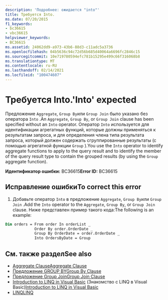 ```yaml
---
description: 'Подробнее: ожидается "into"'
title: Требуется Into.
ms.date: 07/20/2015
f1_keywords:
- bc36615
- vbc36615
helpviewer_keywords:
- BC36615
ms.assetid: 24062dd9-a973-43b6-88d3-c11adc5a3736
ms.openlocfilehash: 04b5636c94c72d56b685d40064a6696fc2846c15
ms.sourcegitcommit: 10e719780594efc781b15295e499c66f316068b8
ms.translationtype: MT
ms.contentlocale: ru-RU
ms.lasthandoff: 02/14/2021
ms.locfileid: "100474607"
---
```

# <a name="into-expected"></a><span data-ttu-id="247b7-103">Требуется Into.</span><span class="sxs-lookup"><span data-stu-id="247b7-103">'Into' expected</span></span>

<span data-ttu-id="247b7-104">Предложение `Aggregate`, `Group By`или `Group Join` было указано без оператора `Into` .</span><span class="sxs-lookup"><span data-stu-id="247b7-104">An `Aggregate`, `Group By`, or `Group Join` clause has been specified without an `Into` operator.</span></span> <span data-ttu-id="247b7-105">Оператор `Into` используется для идентификации агрегатных функций, которые должны применяться к результатам запроса, и для определения члена типа результата запроса, который должен содержать сгруппированные результаты (с помощью агрегатной функции `Group` ).</span><span class="sxs-lookup"><span data-stu-id="247b7-105">You use the `Into` operator to identify aggregate functions to apply to the query result and to identify the member of the query result type to contain the grouped results (by using the `Group` aggregate function).</span></span>  
  
 <span data-ttu-id="247b7-106">**Идентификатор ошибки:** BC36615</span><span class="sxs-lookup"><span data-stu-id="247b7-106">**Error ID:** BC36615</span></span>  
  
## <a name="to-correct-this-error"></a><span data-ttu-id="247b7-107">Исправление ошибки</span><span class="sxs-lookup"><span data-stu-id="247b7-107">To correct this error</span></span>  

1. <span data-ttu-id="247b7-108">Добавьте оператор `Into` в предложение `Aggregate`, `Group By`или `Group Join` .</span><span class="sxs-lookup"><span data-stu-id="247b7-108">Add the `Into` operator to the `Aggregate`, `Group By`, or `Group Join` clause.</span></span> <span data-ttu-id="247b7-109">Ниже представлен пример такого кода:</span><span class="sxs-lookup"><span data-stu-id="247b7-109">The following is an example:</span></span>  

```vb  
Dim orders = From order In orderList _  
             Order By order.OrderDate _  
             Group By OrderDate = order.OrderDate _  
             Into OrdersByDate = Group  
```  
  
## <a name="see-also"></a><span data-ttu-id="247b7-110">См. также раздел</span><span class="sxs-lookup"><span data-stu-id="247b7-110">See also</span></span>

- [<span data-ttu-id="247b7-111">Aggregate Clause</span><span class="sxs-lookup"><span data-stu-id="247b7-111">Aggregate Clause</span></span>](../language-reference/queries/aggregate-clause.md)
- [<span data-ttu-id="247b7-112">Предложение GROUP BY</span><span class="sxs-lookup"><span data-stu-id="247b7-112">Group By Clause</span></span>](../language-reference/queries/group-by-clause.md)
- [<span data-ttu-id="247b7-113">Предложение Group Join</span><span class="sxs-lookup"><span data-stu-id="247b7-113">Group Join Clause</span></span>](../language-reference/queries/group-join-clause.md)
- <span data-ttu-id="247b7-114">[Introduction to LINQ in Visual Basic](../programming-guide/language-features/linq/introduction-to-linq.md) (Знакомство с LINQ в Visual Basic)</span><span class="sxs-lookup"><span data-stu-id="247b7-114">[Introduction to LINQ in Visual Basic](../programming-guide/language-features/linq/introduction-to-linq.md)</span></span>
- [<span data-ttu-id="247b7-115">LINQ</span><span class="sxs-lookup"><span data-stu-id="247b7-115">LINQ</span></span>](../programming-guide/language-features/linq/index.md)
